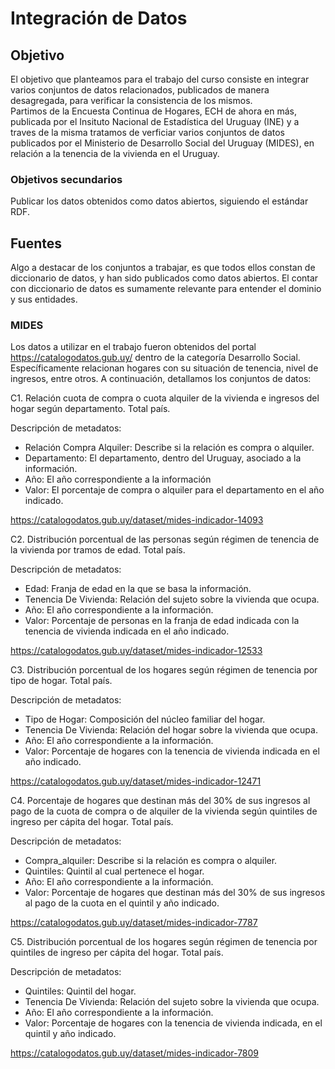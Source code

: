 # Integración de Datos

## Objetivo

El objetivo que planteamos para el trabajo del curso consiste en integrar varios conjuntos de datos relacionados, publicados de manera desagregada, para verificar la consistencia de los mismos.  
Partimos de la Encuesta Continua de Hogares, ECH de ahora en más, publicada por el Insituto Nacional de Estadística del Uruguay (INE) y a traves de la misma tratamos de verficiar varios conjuntos de datos publicados por el Ministerio de Desarrollo Social del Uruguay (MIDES), en relación a la tenencia de la vivienda en el Uruguay.

### Objetivos secundarios

Publicar los datos obtenidos como datos abiertos, siguiendo el estándar RDF.

## Fuentes

Algo a destacar de los conjuntos a trabajar, es que todos ellos constan de diccionario de datos, y han sido publicados como datos abiertos. El contar con diccionario de datos es sumamente relevante para entender el dominio y sus entidades.

### MIDES

Los datos a utilizar en el trabajo fueron obtenidos del portal https://catalogodatos.gub.uy/ dentro de la categoría Desarrollo Social. Específicamente relacionan hogares con su situación de tenencia, nivel de ingresos, entre otros. A continuación, detallamos los conjuntos de datos:

C1. Relación cuota de compra o cuota alquiler de la vivienda e ingresos del hogar según departamento. Total país.

Descripción de metadatos:

* Relación Compra Alquiler: Describe si la relación es compra o alquiler.  
* Departamento: El departamento, dentro del Uruguay, asociado a la información.  
* Año: El año correspondiente a la información  
* Valor: El porcentaje de compra o alquiler para el departamento en el año indicado.  

https://catalogodatos.gub.uy/dataset/mides-indicador-14093 

C2. Distribución porcentual de las personas según régimen de tenencia de la vivienda por tramos de edad. Total país.

Descripción de metadatos:

* Edad: Franja de edad en la que se basa la información.  
* Tenencia De Vivienda: Relación del sujeto sobre la vivienda que ocupa.  
* Año: El año correspondiente a la información.  
* Valor: Porcentaje de personas en la franja de edad indicada con la tenencia de vivienda indicada en el año indicado.  

https://catalogodatos.gub.uy/dataset/mides-indicador-12533

C3. Distribución porcentual de los hogares según régimen de tenencia por tipo de hogar. Total país.

Descripción de metadatos:

* Tipo de Hogar: Composición del núcleo familiar del hogar.  
* Tenencia De Vivienda: Relación del hogar sobre la vivienda que ocupa.  
* Año: El año correspondiente a la información.  
* Valor: Porcentaje de hogares con la tenencia de vivienda indicada en el año indicado.  

https://catalogodatos.gub.uy/dataset/mides-indicador-12471 

C4. Porcentaje de hogares que destinan más del 30% de sus ingresos al pago de la cuota de compra o de alquiler de la vivienda según quintiles de ingreso per cápita del hogar. Total país. 

Descripción de metadatos:

* Compra_alquiler: Describe si la relación es compra o alquiler.  
* Quintiles: Quintil al cual pertenece el hogar.  
* Año: El año correspondiente a la información.  
* Valor: Porcentaje de hogares que destinan más del 30% de sus ingresos al pago de la cuota en el quintil y año indicado.  

https://catalogodatos.gub.uy/dataset/mides-indicador-7787 

C5. Distribución porcentual de los hogares según régimen de tenencia por quintiles de ingreso per cápita del hogar. Total país.

Descripción de metadatos: 

* Quintiles: Quintil del hogar.  
* Tenencia De Vivienda: Relación del sujeto sobre la vivienda que ocupa.  
* Año: El año correspondiente a la información.  
* Valor: Porcentaje de hogares con la tenencia de vivienda indicada, en el quintil y año indicado.  

https://catalogodatos.gub.uy/dataset/mides-indicador-7809 